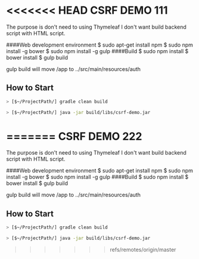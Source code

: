 <<<<<<< HEAD
CSRF DEMO 111
=============
The purpose is don't need to using Thymeleaf
I don't want build backend script with HTML script.


####Web development environment
	$ sudo apt-get install npm
	$ sudo npm install -g bower
	$ sudo npm install -g gulp
####Build
	$ sudo npm install
	$ bower install
	$ gulp build

gulp build will move /app to ../src/main/resources/auth

How to Start
-------------------
```bash
> [$~/ProjectPath/] gradle clean build

> [$~/ProjectPath/] java -jar build/libs/csrf-demo.jar
```
=======
CSRF DEMO   222
=============
The purpose is don't need to using Thymeleaf
I don't want build backend script with HTML script.


####Web development environment
	$ sudo apt-get install npm
	$ sudo npm install -g bower
	$ sudo npm install -g gulp
####Build
	$ sudo npm install
	$ bower install
	$ gulp build

gulp build will move /app to ../src/main/resources/auth

How to Start
-------------------
```bash
> [$~/ProjectPath/] gradle clean build

> [$~/ProjectPath/] java -jar build/libs/csrf-demo.jar
```
>>>>>>> refs/remotes/origin/master
